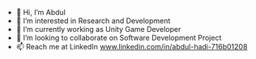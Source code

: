 - 👋 Hi, I’m Abdul
- 👀 I’m interested in Research and Development
- 🌱 I’m currently working as Unity Game Developer
- 💞️ I’m looking to collaborate on Software Development Project
- 📫 Reach me at LinkedIn www.linkedin.com/in/abdul-hadi-716b01208

<!---
Abdul-KMC/Abdul-KMC is a ✨ special ✨ repository because its `README.md` (this file) appears on your GitHub profile.
You can click the Preview link to take a look at your changes.
--->
